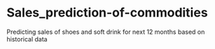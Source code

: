 # Sales_prediction-of-commodities
Predicting sales of shoes and soft drink for next 12 months based on historical data
